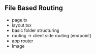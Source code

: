 ## File Based Routing
- page.tx
- layout.tsx
- basic folder structuring
- routing -> client side routing (endpoint)
- app router
- Image 

